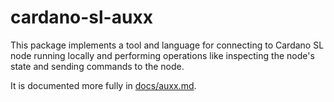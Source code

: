 # cardano-sl-auxx

This package implements a tool and language for connecting to Cardano SL node
running locally and performing operations like inspecting the node's state and
sending commands to the node.

It is documented more fully in [docs/auxx.md](../docs/auxx.md).
